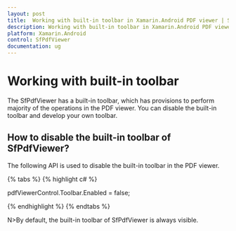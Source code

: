 ```yaml
---
layout: post
title:  Working with built-in toolbar in Xamarin.Android PDF viewer | Syncfusion
description: Working with built-in toolbar in Xamarin.Android PDF viewer
platform: Xamarin.Android
control: SfPdfViewer
documentation: ug
---
```


# Working with built-in toolbar

The SfPdfViewer has a built-in toolbar, which has provisions to perform majority of the operations in the PDF viewer. You  can disable the built-in toolbar and develop your own toolbar.

## How to disable the built-in toolbar of SfPdfViewer?

The following API is used to disable the built-in toolbar in the PDF viewer.

{% tabs %}
{% highlight c# %}

pdfViewerControl.Toolbar.Enabled = false;

{% endhighlight %}
{% endtabs %}

N>By default, the built-in toolbar of SfPdfViewer is always visible.

